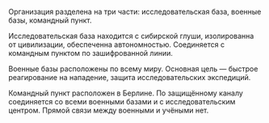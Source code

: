 Организация разделена на три части: исследовательская база, военные базы, командный пункт.

Исследовательская база находится с сибирской глуши, изолированна от цивилизации, обеспеченна автономностью. Соединяется с командным пунктом по зашифрованной линии.

Военные базы расположены по всему миру. Основная цель — быстрое реагирование на нападение, защита исследовательских экспедиций.

Командный пункт расположен в Берлине. По защищённому каналу соединяется со всеми военными базами и с исследовательским центром. Прямой связи между военными и учёными нет.